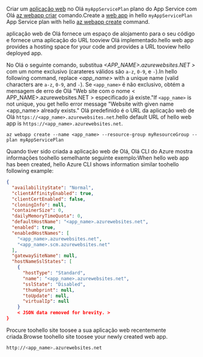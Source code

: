 <span data-ttu-id="d9f3b-101">Criar um [aplicação web](../articles/app-service-web/app-service-web-overview.md) no Olá `myAppServicePlan` plano do App Service com Olá [az webapp criar](/cli/azure/webapp#create) comando.</span><span class="sxs-lookup"><span data-stu-id="d9f3b-101">Create a [web app](../articles/app-service-web/app-service-web-overview.md) in hello `myAppServicePlan` App Service plan with hello [az webapp create](/cli/azure/webapp#create) command.</span></span> 

<span data-ttu-id="d9f3b-102">aplicação web de Olá fornece um espaço de alojamento para o seu código e fornece uma aplicação do URL tooview Olá implementado.</span><span class="sxs-lookup"><span data-stu-id="d9f3b-102">hello web app provides a hosting space for your code and provides a URL tooview hello deployed app.</span></span>

<span data-ttu-id="d9f3b-103">No Olá o seguinte comando, substitua  *\<APP_NAME>.azurewebsites.NET >* com um nome exclusivo (carateres válidos são `a-z`, `0-9`, e `-`).</span><span class="sxs-lookup"><span data-stu-id="d9f3b-103">In hello following command, replace *\<app_name>* with a unique name (valid characters are `a-z`, `0-9`, and `-`).</span></span> <span data-ttu-id="d9f3b-104">Se `<app_name>` é não exclusivo, obtém a mensagem de erro de Olá "Web site com o nome < APP_NAME>.azurewebsites.NET > especificado já existe."</span><span class="sxs-lookup"><span data-stu-id="d9f3b-104">If `<app_name>` is not unique, you get hello error message "Website with given name <app_name> already exists."</span></span> <span data-ttu-id="d9f3b-105">Olá predefinido é o URL da aplicação web de Olá `https://<app_name>.azurewebsites.net`.</span><span class="sxs-lookup"><span data-stu-id="d9f3b-105">hello default URL of hello web app is `https://<app_name>.azurewebsites.net`.</span></span> 

```azurecli-interactive
az webapp create --name <app_name> --resource-group myResourceGroup --plan myAppServicePlan
```

<span data-ttu-id="d9f3b-106">Quando tiver sido criada a aplicação web de Olá, Olá CLI do Azure mostra informações toohello semelhante seguinte exemplo:</span><span class="sxs-lookup"><span data-stu-id="d9f3b-106">When hello web app has been created, hello Azure CLI shows information similar toohello following example:</span></span>

```json
{
  "availabilityState": "Normal",
  "clientAffinityEnabled": true,
  "clientCertEnabled": false,
  "cloningInfo": null,
  "containerSize": 0,
  "dailyMemoryTimeQuota": 0,
  "defaultHostName": "<app_name>.azurewebsites.net",
  "enabled": true,
  "enabledHostNames": [
    "<app_name>.azurewebsites.net",
    "<app_name>.scm.azurewebsites.net"
  ],
  "gatewaySiteName": null,
  "hostNameSslStates": [
    {
      "hostType": "Standard",
      "name": "<app_name>.azurewebsites.net",
      "sslState": "Disabled",
      "thumbprint": null,
      "toUpdate": null,
      "virtualIp": null
    }
    < JSON data removed for brevity. >
}
```

<span data-ttu-id="d9f3b-107">Procure toohello site toosee a sua aplicação web recentemente criada.</span><span class="sxs-lookup"><span data-stu-id="d9f3b-107">Browse toohello site toosee your newly created web app.</span></span>

```bash
http://<app_name>.azurewebsites.net
```
